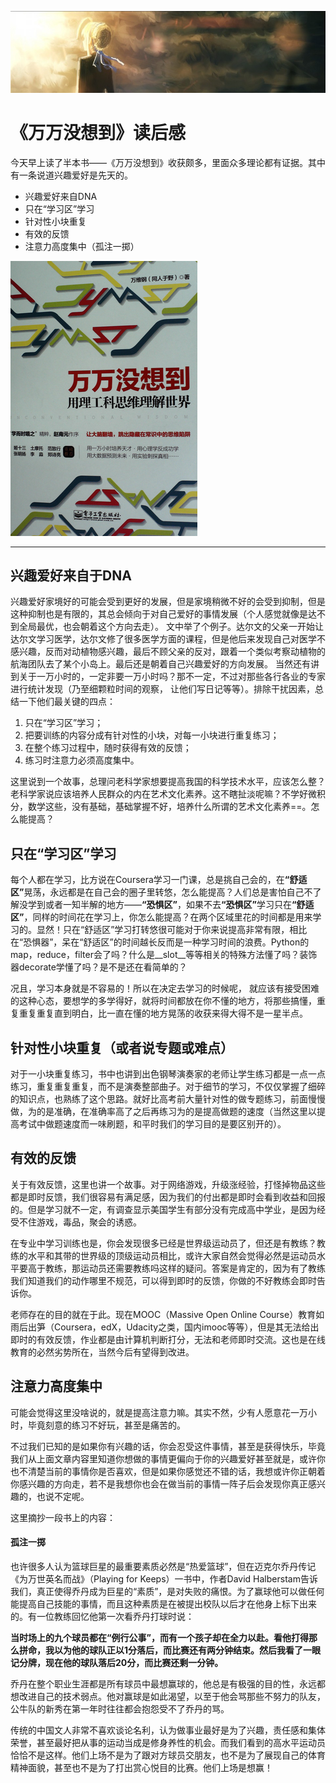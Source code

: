 [![header](../../../assets/header02.jpg)](https://yuenshome.github.io)

# 《万万没想到》读后感

今天早上读了半本书——《万万没想到》收获颇多，里面众多理论都有证据。其中有一条说道兴趣爱好是先天的。
<ul>
	<li>兴趣爱好来自DNA</li>
	<li>只在“学习区”学习</li>
	<li>针对性小块重复</li>
	<li>有效的反馈</li>
	<li>注意力高度集中（孤注一掷）</li>
</ul>

![unexpected](./assets/unexpected.png)

<!--more-->

<hr />

<h2>兴趣爱好来自于DNA</h2>
兴趣爱好家境好的可能会受到更好的发展，但是家境稍微不好的会受到抑制，但是这种抑制也是有限的，其总会倾向于对自己爱好的事情发展（个人感觉就像是达不到全局最优，也会朝着这个方向去走）。
文中举了个例子。达尔文的父亲一开始让达尔文学习医学，达尔文修了很多医学方面的课程，但是他后来发现自己对医学不感兴趣，反而对动植物感兴趣，最后不顾父亲的反对，跟着一个类似考察动植物的航海团队去了某个小岛上。最后还是朝着自己兴趣爱好的方向发展。
当然还有讲到关于一万小时的，一定非要一万小时吗？那不一定，不过对那些各行各业的专家进行统计发现（乃至细颗粒时间的观察， 让他们写日记等等）。排除干扰因素，总结一下他们最关键的四点：
<ol>
	<li>只在“学习区”学习；</li>
	<li>把要训练的内容分成有针对性的小块，对每一小块进行重复练习；</li>
	<li>在整个练习过程中，随时获得有效的反馈；</li>
	<li>练习时注意力必须高度集中。</li>
</ol>
这里说到一个故事，总理问老科学家想要提高我国的科学技术水平，应该怎么整？老科学家说应该培养人民群众的内在艺术文化素养。这不瞎扯淡呢嘛？不学好微积分，数学这些，没有基础，基础掌握不好，培养什么所谓的艺术文化素养==。怎么能提高？
<h2>只在“学习区”学习</h2>
每个人都在学习，比方说在Coursera学习一门课，总是挑自己会的，在<strong>“舒适区”</strong>晃荡，永远都是在自己会的圈子里转悠，怎么能提高？人们总是害怕自己不了解没学到或者一知半解的地方——<strong>“恐惧区”</strong>，如果不去<strong>“恐惧区”</strong>学习只在<strong>“舒适区”</strong>，同样的时间花在学习上，你怎么能提高？在两个区域里花的时间都是用来学习的。显然！只在“舒适区”学习打转悠很可能对于你来说提高非常有限，相比在“恐惧器”，呆在“舒适区”的时间越长反而是一种学习时间的浪费。Python的map，reduce，filter会了吗？什么是__slot__等等相关的特殊方法懂了吗？装饰器decorate学懂了吗？是不是还在看简单的？

况且，学习本身就是不容易的！所以在决定去学习的时候呢， 就应该有接受困难的这种心态，要想学的多学得好，就将时间都放在你不懂的地方，将那些搞懂，重复重复重复直到明白，比一直在懂的地方晃荡的收获来得大得不是一星半点。
<h2>针对性小块重复（或者说专题或难点）</h2>
对于一小块重复练习，书中也讲到出色钢琴演奏家的老师让学生练习都是一点一点练习，重复重复重复，而不是演奏整部曲子。对于细节的学习，不仅仅掌握了细碎的知识点，也熟练了这个思路。就好比高考前大量针对性的做专题练习，前面慢慢做，为的是准确，在准确率高了之后再练习为的是提高做题的速度（当然这里以提高考试中做题速度而一味刷题，和平时我们的学习目的是要区别开的）。
<h2>有效的反馈</h2>
关于有效反馈，这里也讲一个故事。对于网络游戏，升级涨经验，打怪掉物品这些都是即时反馈，我们很容易有满足感，因为我们的付出都是即时会看到收益和回报的。但是学习就不一定，有调查显示美国学生有部分没有完成高中学业，是因为经受不住游戏，毒品，聚会的诱惑。

在专业中学习训练也是，你会发现很多已经是世界级运动员了，但还是有教练？教练的水平和其带的世界级的顶级运动员相比，或许大家自然会觉得必然是运动员水平要高于教练，那运动员还需要教练吗这样的疑问。答案是肯定的，因为有了教练我们知道我们的动作哪里不规范，可以得到即时的反馈，你做的不好教练会即时告诉你。

老师存在的目的就在于此。现在MOOC（Massive Open Online Course）教育如雨后出笋（Coursera，edX，Udacity之类，国内imooc等等），但是其无法给出即时的有效反馈，作业都是由计算机判断打分，无法和老师即时交流。这也是在线教育的必然劣势所在，当然今后有望得到改进。
<h2>注意力高度集中</h2>
可能会觉得这里没啥说的，就是提高注意力嘛。其实不然，少有人愿意花一万小时，毕竟刻意的练习不好玩，甚至是痛苦的。

不过我们已知的是如果你有兴趣的话，你会忍受这件事情，甚至是获得快乐，毕竟我们从上面文章内容里知道你想做的事情更偏向于你的兴趣爱好甚至就是，或许你也不清楚当前的事情你是否喜欢，但是如果你感觉还不错的话，我想或许你正朝着你感兴趣的方向走，若不是我想你也会在做当前的事情一阵子后会发现你真正感兴趣的，也说不定呢。

这里摘抄一段书上的内容：
<h4>孤注一掷</h4>
也许很多人认为篮球巨星的最重要素质必然是“热爱篮球”，但在迈克尔乔丹传记《为万世英名而战》（Playing for Keeps）一书中，作者David Halberstam告诉我们，真正使得乔丹成为巨星的“素质”，是对失败的痛恨。为了赢球他可以做任何能提高自己技能的事情，而且这种素质是在被提出校队以后才在他身上标下出来的。有一位教练回忆他第一次看乔丹打球时说：

<strong>当时场上的九个球员都在“例行公事”，而有一个孩子却在全力以赴。看他打得那么拼命，我以为他的球队正以1分落后，而比赛还有两分钟结束。然后我看了一眼记分牌，现在他的球队落后20分，而比赛还剩一分钟。</strong>

乔丹在整个职业生涯都是所有球员中最想赢球的，他总是有极强的目的性，永远都想改进自己的技术弱点。他对赢球是如此渴望，以至于他会骂那些不努力的队友，公牛队的新秀在第一年时往往都会抱怨受不了乔丹的骂。

传统的中国文人非常不喜欢谈论名利，认为做事业最好是为了兴趣，责任感和集体荣誉，甚至最好把从事的运动当成是修身养性的机会。而我们看到的高水平运动员恰恰不是这样。他们上场不是为了跟对方球员交朋友，也不是为了展现自己的体育精神面貌，甚至也不是为了打出赏心悦目的比赛。他们上场是想赢！
